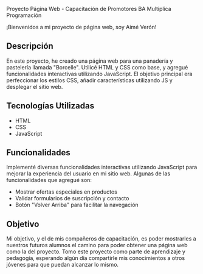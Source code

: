 Proyecto Página Web - Capacitación de Promotores BA Multiplica Programación

¡Bienvenidos a mi proyecto de página web, soy Aimé Verón!

## Descripción
En este proyecto, he creado una página web para una panadería y pastelería llamada "Borcelle". Utilicé HTML y CSS como base, y agregué funcionalidades interactivas utilizando JavaScript. El objetivo principal era perfeccionar los estilos CSS, añadir características utilizando JS y desplegar el sitio web.

## Tecnologías Utilizadas
- HTML
- CSS
- JavaScript

## Funcionalidades
Implementé diversas funcionalidades interactivas utilizando JavaScript para mejorar la experiencia del usuario en mi sitio web. Algunas de las funcionalidades que agregué son:
- Mostrar ofertas especiales en productos
- Validar formularios de suscripción y contacto
- Botón "Volver Arriba" para facilitar la navegación

## Objetivo
Mi objetivo, y el de mis compañeros de capacitación, es poder mostrarles a nuestros futuros alumnos el camino para poder obtener una página web como la del proyecto. Tomo este proyecto como parte de aprendizaje y pedagogía, esperando algún día compartirle mis conocimientos a otros jóvenes para que puedan alcanzar lo mismo. 
